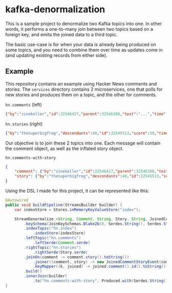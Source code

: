 # kafka-denormalization

This is a sample project to denormalize two Kafka topics into one. In other words,
it performs a one-to-many join between two topics based on a foreign key, and emits
the joined data to a third topic.

The basic use-case is for when your data is already being produced on some topics, and you need
to combine them over time as updates come in (and updating existing records from either side).

## Example

This repository contains an example using Hacker News comments and stories. The `services` directory
contains 2 microservices, one that polls for new stories and produces them on a topic, and the other for comments.

`hn.comments` (left)
```json
{"by":"zinekeller","id":32546427,"parent":32546388,"text":"...","time":1661132891,"type":"comment","story":32545513}
```

`hn.stories` (right)
```json
{"by":"thesuperbigfrog","descendants":40,"id":32545513,"score":50,"time":1661124181,"title":"The Google Pixel 6a highlights everything wrong with the U.S. phone market","type":"story","url":"https://www.xda-developers.com/google-pixel-6a-us-market-editorial/"}
```

Our objective is to join these 2 topics into one. Each message will contain the comment object, as well as the inflated story object.

`hn.comments-with-story`
```json
{
    "comment": {"by":"zinekeller","id":32546427,"parent":32546388,"text":"...","time":1661132891,"type":"comment","story":32545513},
    "story": {"by":"thesuperbigfrog","descendants":40,"id":32545513,"score":50,"time":1661124181,"title":"The Google Pixel 6a highlights everything wrong with the U.S. phone market","type":"story","url":"https://www.xda-developers.com/google-pixel-6a-us-market-editorial/"}
}
```

Using the DSL I made for this project, it can be represented like this:

```java
@Autowired
public void buildPipeline(StreamsBuilder builder) {
    var indexStore = Stores.inMemoryKeyValueStore("index");

    StreamDenormalize.<String, Comment, String, Story, String, JoinedCommentStoryEvent>builder()
        .keySchema(JoinKeySchemas.Blake2b(8, Serdes.String(), Serdes.String()))
        .indexTopic("hn.index")
            .indexStore(indexStore)
        .leftTopic("hn.comments")
            .leftSerde(Comment.serde)
        .rightTopic("hn.stories")
            .rightSerde(Story.serde)
        .joinOn(comment -> comment.story().toString())
            .joiner((comment, story) -> new JoinedCommentStoryEvent(comment, story))
            .keyMapper((k, joined) -> joined.comment().id().toString())
        .build()
        .innerJoin(builder)
            .to("hn.comments-with-story", Produced.with(Serdes.String(), JoinedCommentStoryEvent.serde));
}
```
